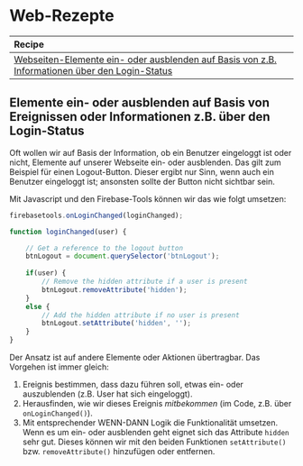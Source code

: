 # Web-Rezepte

| Recipe |
| :--- |
| [Webseiten-Elemente ein- oder ausblenden auf Basis von z.B. Informationen über den Login-Status](recipes.md#webseiten-elemente-ein-oder-ausblenden-auf-basis-von-z-b-informationen-ueber-den-login-status) |

## Elemente ein- oder ausblenden auf Basis von Ereignissen oder Informationen z.B. über den Login-Status

Oft wollen wir auf Basis der Information, ob ein Benutzer eingeloggt ist oder nicht, Elemente auf unserer Webseite ein- oder ausblenden. Das gilt zum Beispiel für einen Logout-Button. Dieser ergibt nur Sinn, wenn auch ein Benutzer eingeloggt ist; ansonsten sollte der Button nicht sichtbar sein.

Mit Javascript und den Firebase-Tools können wir das wie folgt umsetzen:

```javascript
firebasetools.onLoginChanged(loginChanged);

function loginChanged(user) {

    // Get a reference to the logout button
    btnLogout = document.querySelector('btnLogout');
    
    if(user) {
        // Remove the hidden attribute if a user is present
        btnLogout.removeAttribute('hidden');
    }
    else {
        // Add the hidden attribute if no user is present
        btnLogout.setAttribute('hidden', '');    
    }
}
```

Der Ansatz ist auf andere Elemente oder Aktionen übertragbar. Das Vorgehen ist immer gleich:

1. Ereignis bestimmen, dass dazu führen soll, etwas ein- oder auszublenden \(z.B. User hat sich eingeloggt\).
2. Herausfinden, wie wir dieses Ereignis _mitbekommen_ \(im Code, z.B. über `onLoginChanged()`\).
3. Mit entsprechender WENN-DANN Logik die Funktionalität umsetzen. Wenn es um ein- oder ausblenden geht eignet sich das Attribute `hidden` sehr gut. Dieses können wir mit den beiden Funktionen `setAttribute()` bzw. `removeAttribute()` hinzufügen oder entfernen.



